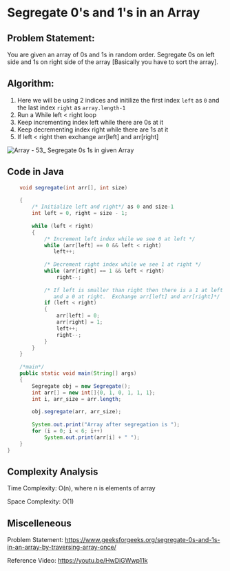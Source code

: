 # Segregate 0's and 1's in an Array

## Problem Statement:
You are given an array of 0s and 1s in random order. Segregate 0s on left side and 1s on right side of the array [Basically you have to sort the array].

## Algorithm:
1. Here we will be using 2 indices and initilize the first index `left` as `0` and the last index `right` as `array.length-1`
2. Run a While left < right loop
3. Keep incrementing index left while there are 0s at it 
4. Keep decrementing index right while there are 1s at it 
5. If left < right then exchange arr[left] and arr[right]

![Array - 53_ Segregate 0s   1s in given Array](https://user-images.githubusercontent.com/73117995/136591484-807c7ad5-d2f0-45a6-8a35-596519f30e33.png)


## Code in Java
```java
    void segregate(int arr[], int size)
    
    {
        /* Initialize left and right*/ as 0 and size-1
        int left = 0, right = size - 1;
 
        while (left < right)
        {
            /* Increment left index while we see 0 at left */
            while (arr[left] == 0 && left < right)
               left++;
 
            /* Decrement right index while we see 1 at right */
            while (arr[right] == 1 && left < right)
                right--;
 
            /* If left is smaller than right then there is a 1 at left
               and a 0 at right.  Exchange arr[left] and arr[right]*/
            if (left < right)
            {
                arr[left] = 0;
                arr[right] = 1;
                left++;
                right--;
            }
        }
    }
     
    /*main*/
    public static void main(String[] args)
    {
        Segregate obj = new Segregate();
        int arr[] = new int[]{0, 1, 0, 1, 1, 1};
        int i, arr_size = arr.length;
 
        obj.segregate(arr, arr_size);
 
        System.out.print("Array after segregation is ");
        for (i = 0; i < 6; i++)
            System.out.print(arr[i] + " ");
    }
}
```
## Complexity Analysis

Time Complexity: O(n), where n is elements of array

Space Complexity: O(1)

## Miscelleneous

Problem Statement: https://www.geeksforgeeks.org/segregate-0s-and-1s-in-an-array-by-traversing-array-once/

Reference Video: https://youtu.be/HwDiGWwp11k
